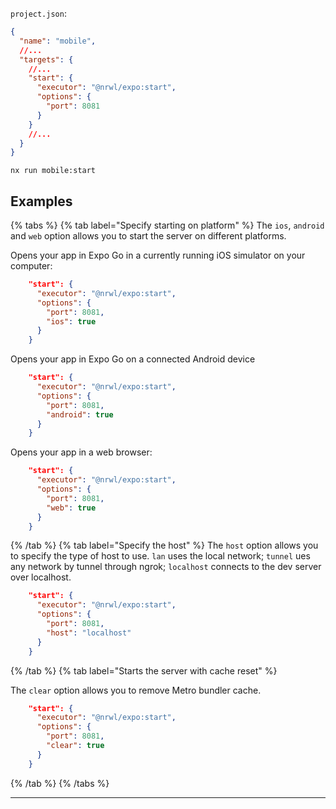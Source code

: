 `project.json`:

```json
{
  "name": "mobile",
  //...
  "targets": {
    //...
    "start": {
      "executor": "@nrwl/expo:start",
      "options": {
        "port": 8081
      }
    }
    //...
  }
}
```

```shell
nx run mobile:start
```

## Examples

{% tabs %}
{% tab label="Specify starting on platform" %}
The `ios`, `android` and `web` option allows you to start the server on different platforms.

Opens your app in Expo Go in a currently running iOS simulator on your computer:

```json
    "start": {
      "executor": "@nrwl/expo:start",
      "options": {
        "port": 8081,
        "ios": true
      }
    }
```

Opens your app in Expo Go on a connected Android device

```json
    "start": {
      "executor": "@nrwl/expo:start",
      "options": {
        "port": 8081,
        "android": true
      }
    }
```

Opens your app in a web browser:

```json
    "start": {
      "executor": "@nrwl/expo:start",
      "options": {
        "port": 8081,
        "web": true
      }
    }
```

{% /tab %}
{% tab label="Specify the host" %}
The `host` option allows you to specify the type of host to use. `lan` uses the local network; `tunnel` ues any network by tunnel through ngrok; `localhost` connects to the dev server over localhost.

```json
    "start": {
      "executor": "@nrwl/expo:start",
      "options": {
        "port": 8081,
        "host": "localhost"
      }
    }
```

{% /tab %}
{% tab label="Starts the server with cache reset" %}

The `clear` option allows you to remove Metro bundler cache.

```json
    "start": {
      "executor": "@nrwl/expo:start",
      "options": {
        "port": 8081,
        "clear": true
      }
    }
```

{% /tab %}
{% /tabs %}

---
